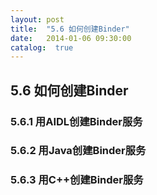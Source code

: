 ```yaml
---
layout: post
title:  "5.6 如何创建Binder"
date:   2014-01-06 09:30:00
catalog:  true
---
```


## 5.6 如何创建Binder

### 5.6.1 用AIDL创建Binder服务
### 5.6.2 用Java创建Binder服务
### 5.6.3 用C++创建Binder服务
